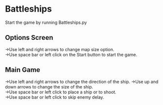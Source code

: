 # Battleships  
Start the game by running Battleships.py  
## Options Screen
→Use left and right arrows to change map size option.  
→Use space bar or left click on the Start button to start the game. 
## Main Game  
→Use left and right arrows to change the direction of the ship. 
→Use up and down arrows to change the size of the ship.  
→Use space bar or left click to place a ship or to shoot.  
→Use space bar or left click to skip enemy delay.  
